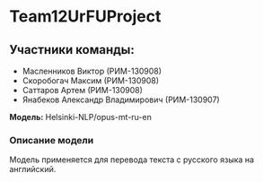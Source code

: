 # Team12UrFUProject
## Участники команды:

- Масленников Виктор (РИМ-130908)
- Скоробогач Максим (РИМ-130908)
- Саттаров Артем (РИМ-130908)
- Янабеков Александр Владимирович (РИМ-130907)

 **Модель:** Helsinki-NLP/opus-mt-ru-en
### Описание модели
Модель применяется для перевода текста с русского языка на английский.
